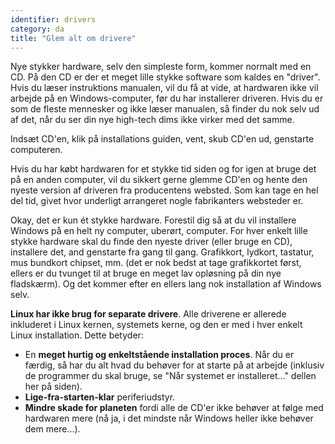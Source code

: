 ```yaml
---
identifier: drivers
category: da
title: "Glem alt om drivere"
---
```


Nye stykker hardware, selv den simpleste form, kommer normalt med en CD. På den CD er der et meget lille stykke software som kaldes en "driver". Hvis du læser instruktions manualen, vil du få at vide, at hardwaren ikke vil arbejde på en Windows-computer, før du har installerer driveren. Hvis du er som de fleste mennesker og ikke læser manualen, så finder du nok selv ud af det, når du ser din nye high-tech dims ikke virker med det samme.

Indsæt CD'en, klik på installations guiden, vent, skub CD'en ud, genstarte computeren.

Hvis du har købt hardwaren for et stykke tid siden og for igen at bruge det på en anden computer, vil du sikkert gerne glemme CD'en og hente den nyeste version af driveren fra producentens websted. Som kan tage en hel del tid, givet hvor underligt arrangeret nogle fabrikanters websteder er.

Okay, det er kun ét stykke hardware. Forestil dig så at du vil installere Windows på en helt ny computer, uberørt, computer. For hver enkelt lille stykke hardware skal du finde den nyeste driver (eller bruge en CD), installere det, and genstarte fra gang til gang. Grafikkort, lydkort, tastatur, mus bundkort chipset, mm. (det er nok bedst at tage grafikkortet først, ellers er du tvunget til at bruge en meget lav opløsning på din nye fladskærm). Og det kommer efter en ellers lang nok installation af Windows selv.

<b>Linux har ikke brug for separate drivere</b>. Alle driverene er allerede inkluderet i Linux kernen, systemets kerne, og den er med i hver enkelt Linux installation. Dette betyder:

<ul>
<li>En <b>meget hurtig og enkeltstående installation proces</b>. Når du er færdig, så har du alt hvad du behøver for at starte på at arbejde (inklusiv de programmer du skal bruge, se "Når systemet er installeret..." dellen her på siden).</li>
<li><b>Lige-fra-starten-klar</b> periferiudstyr.</li>
<li><b>Mindre skade for planeten</b> fordi alle de CD'er ikke behøver at følge med hardwaren mere (nå ja, i det mindste når Windows heller ikke behøver dem mere...).</li>
</ul>




